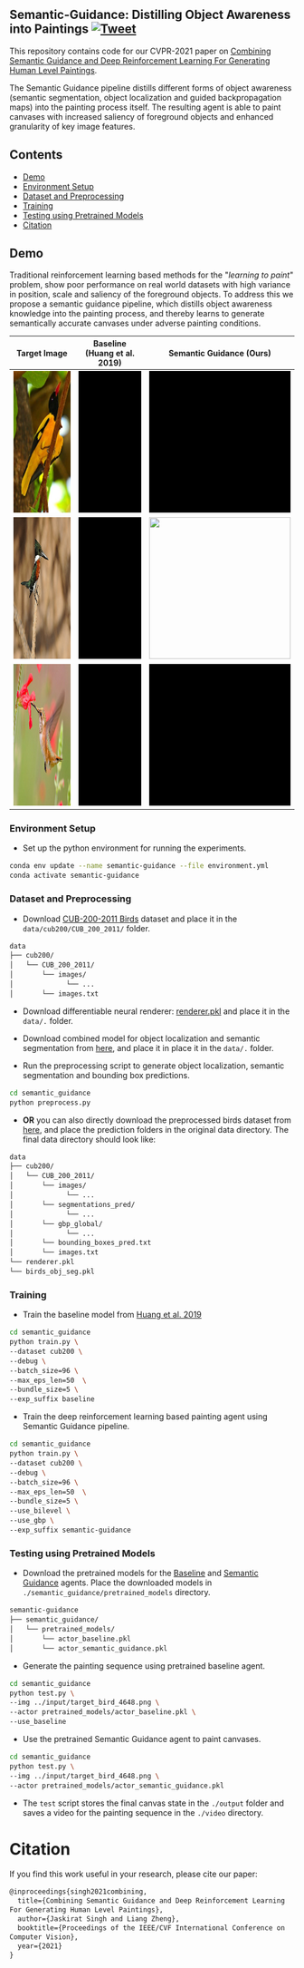 ## Semantic-Guidance: Distilling Object Awareness into Paintings [![Tweet](https://img.shields.io/twitter/url/http/shields.io.svg?style=social)](https://twitter.com/intent/tweet?text=Automatically%20generate%20human-level%20paintings%20using%20a%20combination%20of%20Deep-RL%20and%20Semantic-Guidance&url=https://github.com/1jsingh/semantic-guidance&&hashtags=LearningToPaint,CVPR2021)

This repository contains code for our CVPR-2021 paper on [Combining Semantic Guidance and Deep Reinforcement Learning For Generating Human Level Paintings](https://arxiv.org/pdf/2011.12589.pdf).

The Semantic Guidance pipeline distills different forms of object awareness (semantic segmentation, object localization and guided backpropagation maps) into the painting process itself. The resulting agent is able to paint canvases with increased saliency of foreground objects and enhanced granularity of key image features.

<!-- ### Abstract
Generation of stroke-based non-photorealistic imagery, is an important problem in the computer vision community. As an endeavor in this direction, substantial recent research efforts have been focused on teaching machines "how to paint", in a manner similar to a human painter. However, the applicability of previous methods has been limited to datasets with little variation in position, scale and saliency of the foreground object. As a consequence, we find that these methods struggle to cover the granularity and diversity possessed by real world images. 

To this end, we propose a Semantic Guidance pipeline with **1)** a bi-level painting procedure for learning the distinction between foreground and background brush strokes at training time. **2)** We also introduce invariance to the position and scale of the foreground object through a neural alignment model, which combines object localization and spatial transformer networks in an end to end manner, to zoom into a particular semantic instance. **3)** The distinguishing features of the in-focus object are then amplified by maximizing a novel guided backpropagation based focus reward. The proposed agent does not require any supervision on human stroke-data and successfully handles variations in foreground object attributes, thus, producing much higher quality canvases for the CUB-200 Birds and Stanford Cars-196 datasets. Finally, we demonstrate the further efficacy of our method on complex datasets with multiple foreground object instances by evaluating an extension of our method on the challenging Virtual-KITTI dataset. -->
## Contents
* [Demo](#demo)
* [Environment Setup](#environment-setup)
* [Dataset and Preprocessing](#dataset-and-preprocessing)
* [Training](#training)
* [Testing using Pretrained Models](#testing-using-pretrained-models)
* [Citation](#citation)


## Demo
Traditional reinforcement learning based methods for the "*learning to paint*" problem, show poor performance on real world datasets with high variance in position, scale and saliency of the foreground objects. To address this we propose a semantic guidance pipeline, which distills object awareness knowledge into the painting process, and thereby learns to generate semantically accurate canvases under adverse painting conditions.

| Target Image     | Baseline (Huang et al. 2019) | Semantic Guidance (Ours)  |
|:-------------:|:-------------:|:-------------:|
|<img src="assets/target_bird_5602.png" width="250" height="250"/>|<img src="./assets/bird_5602.gif" width="250" height="250" />|<img src="./assets/sg_bird_5602.gif" width="250" height="250"/>|
|<img src="assets/target_bird_4648.png" width="250" height="250"/>|<img src="./assets/bird_4648.gif" width="250" height="250"/>|<img src="./assets/sg_bird_4648.gif" width="250" height="250"/>|
|<img src="assets/target_bird_4008.png" width="250" height="250"/>|<img src="./assets/bird_4008.gif" width="250" height="250"/>|<img src="./assets/sg_bird_4008.gif" width="250" height="250"/>|



### Environment Setup

* Set up the python environment for running the experiments.
```bash
conda env update --name semantic-guidance --file environment.yml
conda activate semantic-guidance
```

### Dataset and Preprocessing
* Download [CUB-200-2011 Birds](http://www.vision.caltech.edu/visipedia/CUB-200-2011.html) dataset and place it in the `data/cub200/CUB_200_2011/` folder.
```bash
data
├── cub200/
│   └── CUB_200_2011/
│       └── images/
│             └── ...
│       └── images.txt
```

* Download differentiable neural renderer: [renderer.pkl](https://anu365-my.sharepoint.com/:u:/g/personal/u7019589_anu_edu_au/EWdoJgGzUJtEt1Qc_LkS9DwBj-bwem_I2BMT-W4VzcEuNw?e=3MUUBL) and place it in the `data/.` folder.

* Download combined model for object localization and semantic segmentation from [here](https://anu365-my.sharepoint.com/:u:/g/personal/u7019589_anu_edu_au/EbzRihTmKhtAjlXW-U5l8sUB751nZDGJQ4qXF4dk2wVV3A?e=yO0WGM), and place it in place it in the `data/.` folder.

* Run the preprocessing script to generate object localization, semantic segmentation and bounding box predictions.
```bash
cd semantic_guidance
python preprocess.py
```

* **OR** you can also directly download the preprocessed birds dataset from [here](https://anu365-my.sharepoint.com/:u:/g/personal/u7019589_anu_edu_au/EY0RrfqyE2FEsaWFyBm5Mt4BUDc8M7d7XjarBKsU3SXqEQ), and place the prediction folders in the original data directory. The final data directory should look like:
```bash
data
├── cub200/
│   └── CUB_200_2011/
│       └── images/
│             └── ...
│       └── segmentations_pred/
│             └── ...
│       └── gbp_global/
│             └── ...
│       └── bounding_boxes_pred.txt
│       └── images.txt
└── renderer.pkl
└── birds_obj_seg.pkl
```

### Training

* Train the baseline model from [Huang et al. 2019](https://arxiv.org/abs/1903.04411)
```bash
cd semantic_guidance
python train.py \
--dataset cub200 \
--debug \
--batch_size=96 \
--max_eps_len=50  \
--bundle_size=5 \
--exp_suffix baseline
```

* Train the deep reinforcement learning based painting agent using Semantic Guidance pipeline.
```bash
cd semantic_guidance
python train.py \
--dataset cub200 \
--debug \
--batch_size=96 \
--max_eps_len=50  \
--bundle_size=5 \
--use_bilevel \
--use_gbp \
--exp_suffix semantic-guidance
```

### Testing using Pretrained Models

* Download the pretrained models for the [Baseline](https://anu365-my.sharepoint.com/:u:/g/personal/u7019589_anu_edu_au/EWoJ8_jprlRNvZegNCnBEnkBiLNG3SQKXPm119yJjB1mVg?e=HzK4sA) and [Semantic Guidance](https://anu365-my.sharepoint.com/:u:/g/personal/u7019589_anu_edu_au/EeUqajWhphlOg3EzXC8qYc8B090FMd2GYHSmjCdJ6bnmnA?e=cOTIHJ) agents. Place the downloaded models in `./semantic_guidance/pretrained_models` directory.
```bash
semantic-guidance
├── semantic_guidance/
│   └── pretrained_models/
│       └── actor_baseline.pkl
│       └── actor_semantic_guidance.pkl
```

* Generate the painting sequence using pretrained baseline agent.
```bash
cd semantic_guidance
python test.py \
--img ../input/target_bird_4648.png \
--actor pretrained_models/actor_baseline.pkl \
--use_baseline
```

* Use the pretrained Semantic Guidance agent to paint canvases.
```bash
cd semantic_guidance
python test.py \
--img ../input/target_bird_4648.png \
--actor pretrained_models/actor_semantic_guidance.pkl 
```

* The `test` script stores the final canvas state in the `./output` folder and saves a video for the painting sequence in the `./video` directory.


# Citation

If you find this work useful in your research, please cite our paper:
```
@inproceedings{singh2021combining,
  title={Combining Semantic Guidance and Deep Reinforcement Learning For Generating Human Level Paintings},
  author={Jaskirat Singh and Liang Zheng},
  booktitle={Proceedings of the IEEE/CVF International Conference on Computer Vision},
  year={2021}
}
```

<!-- # Under Construction

This repository is under construction. Code and pretrained models would be added soon! -->
